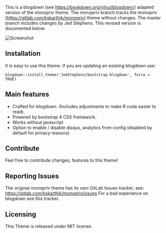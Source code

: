 This is a blogdown (see https://bookdown.org/yihui/blogdown/) adapted version of the monopriv theme.
The monopriv branch tracks the monopriv (https://gitlab.com/kskarthik/monopriv) theme without changes.
The master branch includes changes by Jed Stephens. This revised version is documented below. 

![Screenshot](https://gitlab.com/kskarthik/monopriv/raw/master/images/screenshot.png "Desktop View")

## Installation

It is easy to use this theme.
If you are updating an existing blogdown use:
```
blogdown::install_theme('JedStephens/bootstrap-blogdown', force = TRUE)
```

## Main features

* Crafted for blogdown. (Includes adjustments to make R code easier to read).
* Powered by bootstrap 4 CSS framework.
* Works without javascript
* Option to enable / disable disqus, analytics from config (disabled by default for privacy reasons)

## Contribute
Feel free to contribute changes, features to this theme!

## Reporting Issues

The original monopriv theme has its own GitLab Issues tracker, see: https://gitlab.com/kskarthik/monopriv/issues
For a bad experience on blogdown see this tracker.

## Licensing

This Theme is released under MIT license.

